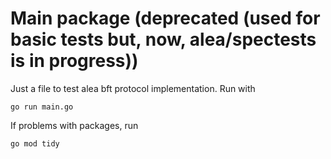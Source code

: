 # Main package (deprecated (used for basic tests but, now, alea/spectests is in progress))
Just a file to test alea bft protocol implementation.
Run with 
```console
go run main.go
```
If problems with packages, run 
```console
go mod tidy
```